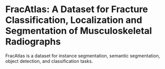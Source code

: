 # FracAtlas: A Dataset for Fracture Classification, Localization and Segmentation of Musculoskeletal Radiographs

FracAtlas is a dataset for instance segmentation, semantic segmentation, object detection, and classification tasks.